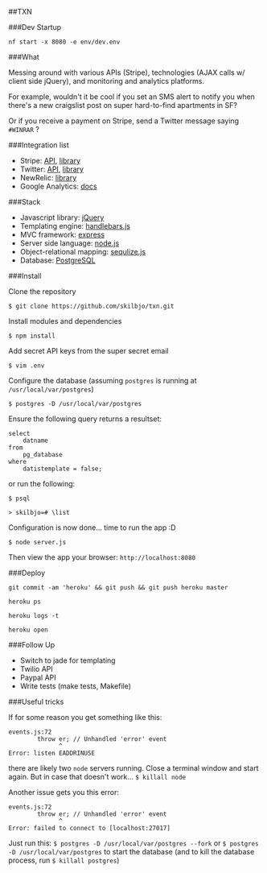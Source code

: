 ##TXN

###Dev Startup

```
nf start -x 8080 -e env/dev.env
```


###What

Messing around with various APIs (Stripe), technologies (AJAX calls w/ client side jQuery), and monitoring and analytics platforms.

For example, wouldn't it be cool if you set an SMS alert to notify you when there's a new craigslist post on super hard-to-find apartments in SF?

Or if you receive a payment on Stripe, send a Twitter message saying `#WINRAR` ?


###Integration list

- Stripe: [API](https://stripe.com/docs/api/node), [library](https://www.npmjs.org/package/stripe)
- Twitter: [API](https://dev.twitter.com/docs/api/1.1), [library](https://www.npmjs.org/package/twit)
- NewRelic: [library](https://www.npmjs.org/package/newrelic)
- Google Analytics: [docs](https://developers.google.com/analytics/devguides/)

###Stack

- Javascript library:			[jQuery](http://api.jquery.com/)
- Templating engine:			[handlebars.js](http://handlebarsjs.com/)
- MVC framework:				[express](http://expressjs.com/api.html)
- Server side language:			[node.js](http://nodejs.org/api/)
- Object-relational mapping: 	[sequlize.js](https://github.com/sequelize/sequelize/wiki/API-Reference)
- Database:  					[PostgreSQL](http://www.postgresql.org/docs/9.3/static/index.html)

###Install

Clone the repository

	$ git clone https://github.com/skilbjo/txn.git
	
Install modules and dependencies
	
	$ npm install
	
Add secret API keys from the super secret email
	
	$ vim .env
	
Configure the database (assuming `postgres` is running at `/usr/local/var/postgres`)

	$ postgres -D /usr/local/var/postgres
	
Ensure the following query returns a resultset: 
	
	select 
		datname 
	from 
		pg_database
	where
		datistemplate = false;
		
or run the following:

	$ psql
	
	> skilbjo=# \list
	
Configuration is now done... time to run the app :D

	$ node server.js
	
Then view the app your browser:  `http://localhost:8080`

###Deploy

```
git commit -am 'heroku' && git push && git push heroku master

heroku ps

heroku logs -t

heroku open
```

###Follow Up

- Switch to jade for templating
- Twilio API
- Paypal API
- Write tests (make tests, Makefile)

###Useful tricks

If for some reason you get something like this:

```
events.js:72
        throw er; // Unhandled 'error' event
              ^
Error: listen EADDRINUSE
```

there are likely two `node` servers running. Close a terminal window and start again. But in case that doesn't work... `$ killall node`


Another issue gets you this error:
```
events.js:72
        throw er; // Unhandled 'error' event
              ^
Error: failed to connect to [localhost:27017]
```

Just run this: `$ postgres -D /usr/local/var/postgres --fork` or `$ postgres -D /usr/local/var/postgres` to start the database (and to kill the database process, run `$ killall postgres`)